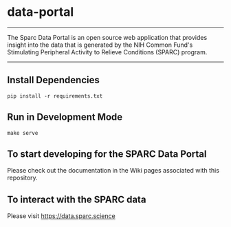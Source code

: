 # data-portal

----

The Sparc Data Portal is an open source web application that provides insight into the data that is generated by the NIH Common Fund's Stimulating Peripheral Activity to Relieve Conditions (SPARC) program.

----

## Install Dependencies
`pip install -r requirements.txt`

## Run in Development Mode
`make serve`

## To start developing for the SPARC Data Portal
Please check out the documentation in the Wiki pages associated with this repository. 

## To interact with the SPARC data 
Please visit https://data.sparc.science
